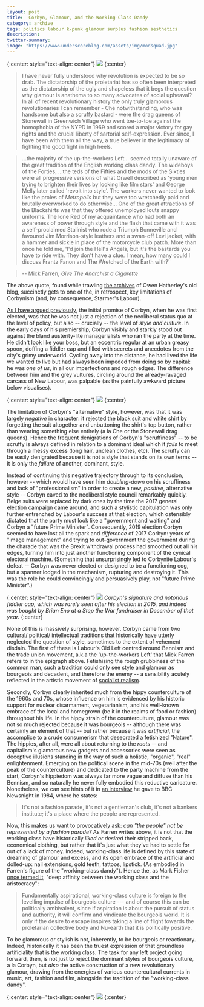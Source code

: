 ```yaml
---
layout: post
title:  Corbyn, Glamour, and the Working-Class Dandy
category: archive
tags: politics labour k-punk glamour surplus fashion aesthetics
description:
twitter-summary:
image: "https://www.underscoreblog.com/assets/img/modsquad.jpg"
---
```


{:center: style="text-align: center"}
![](https://www.underscoreblog.com/assets/img/modsquad.jpg)
{:center}

>I have never fully understood why revolution is expected to be so drab. The dictatorship of the proletariat has so often been interpreted as the dictatorship of the ugly and shapeless that it begs the question why glamour is anathema to so many advocates of social upheaval? In all of recent revolutionary history the only truly glamorous revolutionaries I can remember - Che notwithstanding, who was handsome but also a scruffy bastard - were the drag queens of Stonewall in Greenwich Village who went toe-to-toe against the homophobia of the NYPD in 1969 and scored a major victory for gay rights and the crucial liberty of sartorial self-expression. Ever since, I have been with them all the way, a true believer in the legitimacy of fighting the good fight in high heels.

>...the majority of the up-the-workers Left... seemed totally unaware of the great tradition of the English working class dandy. The wideboys of the Forties, ...the teds of the Fifties and the mods of the Sixties were all progressive versions of what Orwell described as 'young men trying to brighten their lives by looking like film stars' and George Melly later called 'revolt into style'. The workers never wanted to look like the proles of *Metropolis* but they were too wretchedly paid and brutally overworked to do otherwise... One of the great attractions of the Blackshirts was that they offered unemployed louts snappy uniforms. The lone Red of my acquaintance who had both an awareness of power through style and the flash that came with it was a self-proclaimed Stalinist who rode a Triumph Bonneville and favoured Jim Morrison-style leathers and a swan-off Levi jacket, with a hammer and sickle in place of the motorcycle club patch. More than once he told me, 'I'd join the Hell's Angels, but it's the bastards you have to ride with. They don't have a clue. I mean, how many could I discuss Frantz Fanon and The Wretched of the Earth with?'

>-- Mick Farren, *Give The Anarchist a Cigarette*

The above quote, found while trawling [the archives](http://nastybrutalistandshort.blogspot.com/2006/05) of Owen Hatherley's old blog, succinctly gets to one of the, in retrospect, key limitations of Corbynism (and, by consequence, Starmer's Labour).

[As I have argued previously](https://www.underscoreblog.com/archive/2020/03/21/pop-communism-labour.html), the initial promise of Corbyn, when he was first elected, was that he was not just a rejection of the neoliberal status quo at the level of policy, but also -- crucially -- the level of *style and culture*. In the early days of his premiership, Corbyn visibly and starkly stood out against the bland austerity-lite managerialists who ran the party at the time. He didn't look like your boss, but an eccentric regular at an urban greasy spoon, doffing a fiddler cap and filled with secrets and anecdotes from the city's grimy underworld. Cycling away into the distance, he had lived the life we wanted to live but had always been impeded from doing so by capital: he was *one of us*, in all our imperfections and rough edges. The difference between him and the grey vultures, circling around the already-ravaged carcass of New Labour, was palpable (as the painfully awkward picture below visualises).

{:center: style="text-align: center"}
![](https://www.underscoreblog.com/assets/img/corb1.jpg)
{:center}

The limitation of Corbyn's "alternative" style, however, was that it was largely *negative* in character: it rejected the black suit and white shirt by forgetting the suit altogether and unbuttoning the shirt's top button, rather than wearing something else entirely (a la Che or the Stonewall drag queens). Hence the frequent denigrations of Corbyn's "scruffiness" -- to be scruffy is always defined in relation to a dominant ideal which it *fails* to meet through a messy excess (long hair, unclean clothes, etc). The scruffy can be easily denigrated because it is not a style that stands on its own terms -- it is only the *failure* of another, dominant, style.

Instead of continuing this negative trajectory through to its conclusion, however -- which would have seen him *doubling-down* on his scruffiness and lack of "professionalism" in order to create a new, *positive*, alternative style -- Corbyn caved to the neoliberal style council remarkably quickly. Beige suits were replaced by dark ones by the time the 2017 general election campaign came around, and such a stylistic capitulation was only further entrenched by Labour's success at that election, which ostensibly dictated that the party must look like a "government and waiting" and Corbyn a "future Prime Minister". Consequently, 2019 election Corbyn seemed to have lost all the spark and *difference* of 2017 Corbyn: years of "image management" and trying to out-government the government during the charade that was the Brexit withdrawal process had smoothed out all his edges, turning him into just another functioning component of the cynical electoral machine. (Something that unsurprisingly led to Corbynite Labour's defeat -- Corbyn was never elected or designed to be a functioning cog, but a spanner lodged in the mechanism, rupturing and destroying it. This was the role he could convincingly and persuasively play, not "future Prime Minister".)
<!--description-->

{:center: style="text-align: center"}
![](https://www.underscoreblog.com/assets/img/corb2.jpg)
*Corbyn's signature and notorious fiddler cap, which was rarely seen after his election in 2015, and indeed was bought by Brian Eno at a Stop the War fundraiser in December of that year.*
{:center}

None of this is massively surprising, however. Corbyn came from two cultural/ political/ intellectual traditions that historically have utterly neglected the question of style, sometimes to the extent of vehement disdain. The first of these is Labour's Old Left centred around Bennism and the trade union movement, a.k.a the 'up-the-workers Left' that Mick Farren refers to in the epigraph above. Fetishising the rough grubbiness of the common man, such a tradition could only see style and glamour as bourgeois and decadent, and therefore the enemy -- a sensibility acutely reflected in the artistic movement of [socialist realism](https://en.wikipedia.org/wiki/Socialist_realism).

Secondly, Corbyn clearly inherited much from the hippy counterculture of the 1960s and 70s, whose influence on him is evidenced by his historic support for nuclear disarmament, vegetarianism, and his well-known embrace of the local and homegrown (be it in the realms of food or fashion) throughout his life. In the hippy strain of the counterculture, glamour was not so much rejected because it was bourgeois -- although there was certainly an element of that -- but rather because it was *artificial*, the accomplice to a crude consumerism that desecrated a fetishized "Nature". The hippies, after all, were all about returning to the *roots* -- and capitalism's glamorous new gadgets and accessories were seen as deceptive illusions standing in the way of such a holistic, "organic", "real" enlightenment. Emerging on the political scene in the mid-70s (well after the peak of the counterculture) and dedicated to the party machine from the start, Corbyn's hippiedom was always far more vague and diffuse than his Bennism, and so naturally he never fully embodied this reductive caricature. Nonetheless, we can see hints of it in [an interview](https://www.youtube.com/embed/wZsYvkTw4Rg) he gave to BBC Newsnight in 1984, where he states:

>It's not a fashion parade, it's not a gentleman's club, it's not a bankers institute; it's a place where the people are represented.

Now, this makes us want to provocatively ask: *can "the people" not be represented by a fashion parade?* As Farren writes above, it is not that the working class have historically *liked or desired* their stripped back, economical clothing, but rather that it's just what they've had to settle for out of a lack of money. Indeed, working-class life is defined by this state of dreaming of glamour and excess, and its open embrace of the artificial and dolled-up: nail extensions, gold teeth, tattoos, lipstick. (As embodied in Farren's figure of the "working-class dandy"). Hence the, as Mark Fisher [once termed it](http://k-punk.abstractdynamics.org/archives/004115.html), "deep affinity between the working class and the aristocracy":

>Fundamentally aspirational, working-class culture is foreign to the levelling impulse of bourgeois culture --- and of course this can be politically ambivalent, since if aspiration is about the pursuit of status and authority, it will confirm and vindicate the bourgeois world. It is only if the desire to escape inspires taking a line of flight towards the proletarian collective body and Nu-earth that it is politically positive.

To be glamorous or stylish is not, inherently, to be bourgeois or reactionary. Indeed, historically it has been the truest expression of that groundless artificiality that is the working class. The task for any left project going forward, then, is not just to reject the dominant styles of bourgeois culture, a la Corbyn, but *also* the active construction of a new revolutionary glamour, drawing from the energies of various countercultural currents in music, art, fashion and film, alongside the tradition of the "working-class dandy".

{:center: style="text-align: center"}
![](https://www.underscoreblog.com/assets/img/molokosing.jpg)
{:center}
